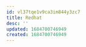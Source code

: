 ```yaml
---
id: vl37tqe1v9ca3im844y3zc7
title: Redhat
desc: ''
updated: 1684700746949
created: 1684700746949
---
```

